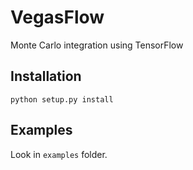 # VegasFlow
Monte Carlo integration using TensorFlow

## Installation
```
python setup.py install
```

## Examples

Look in `examples` folder.